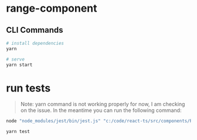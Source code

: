# range-component

## CLI Commands

```bash
# install dependencies
yarn

# serve
yarn start
```

# run tests

> Note: yarn command is not working properly for now, I am checking on the issue. In the meantime you can run the following command:

```bash
node "node_modules/jest/bin/jest.js" "c:/code/react-ts/src/components/Range/Range.test.tsx" -t "Test Range component"

yarn test
```
